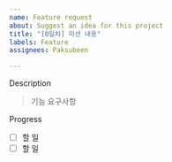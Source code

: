 ```yaml
---
name: Feature request
about: Suggest an idea for this project
title: "[0일차] 미션 내용"
labels: Feature
assignees: Paksubeen

---
```


Description
> 기능 요구사항

Progress
- [ ] 할 일
- [ ] 할 일
